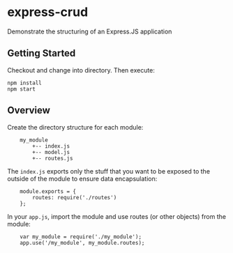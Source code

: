 # express-crud
Demonstrate the structuring of an Express.JS application

Getting Started
---------------

Checkout and change into directory. Then execute:

```
npm install
npm start
```

Overview
--------

Create the directory structure for each module:

        my_module
            +-- index.js
            +-- model.js
            +-- routes.js

The `index.js` exports only the stuff that you want to be exposed 
to the outside of the module to ensure data encapsulation:

        module.exports = {
            routes: require('./routes')
        };
        
In your `app.js`, import the module and use routes (or other objects) from the module:
 
        var my_module = require('./my_module');
        app.use('/my_module', my_module.routes);

